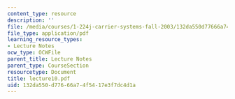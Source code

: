 ```yaml
---
content_type: resource
description: ''
file: /media/courses/1-224j-carrier-systems-fall-2003/132da550d77666a74f5417e3f7dc4d1a_lecture10.pdf
file_type: application/pdf
learning_resource_types:
- Lecture Notes
ocw_type: OCWFile
parent_title: Lecture Notes
parent_type: CourseSection
resourcetype: Document
title: lecture10.pdf
uid: 132da550-d776-66a7-4f54-17e3f7dc4d1a
---
```


